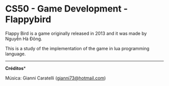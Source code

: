 # CS50 - Game Development - Flappybird

  Flappy Bird is a game originally released in 2013 and it was made by Nguyễn Hà Đông.
  
  This is a study of the implementation of the game in lua programming language.

****

**Créditos***

Música: Gianni Caratelli (gianni73@hotmail.com)
